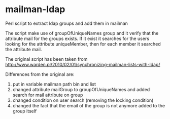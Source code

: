 mailman-ldap
============

Perl script to extract ldap groups and add them in mailman

The script make use of groupOfUniqueNames group and it verify that the attribute mail for the groups exists.
If it exist it searches for the users looking for the attribute uniqueMember, then for each member it searched the attribute mail.

The original script has been taken from http://www.warden.pl/2010/02/01/synchronizing-mailman-lists-with-ldap/

Differences from the original are:

1. put in variable mailman path bin and list
2. changed attribute mailGroup to groupOfUniqueNames and added search for mail attribute on group
3. changed condition on user search (removing the locking condition)
4. changed the fact that the email of the group is not anymore added to the group itself

